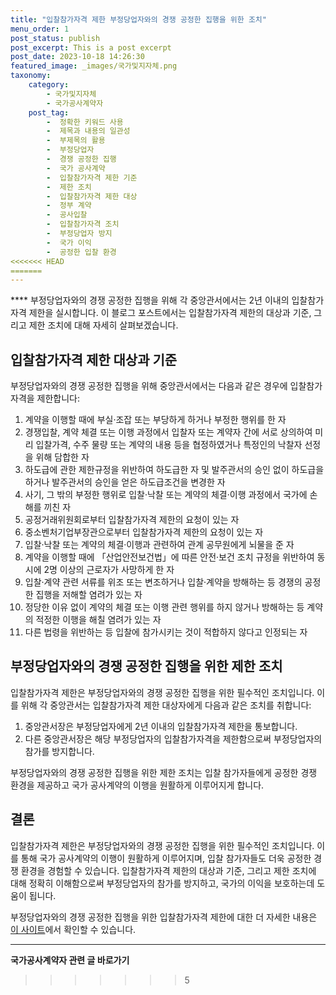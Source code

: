 ```yaml
---
title: "입찰참가자격 제한 부정당업자와의 경쟁 공정한 집행을 위한 조치"
menu_order: 1
post_status: publish
post_excerpt: This is a post excerpt
post_date: 2023-10-18 14:26:30
featured_image: _images/국가및지자체.png
taxonomy:
    category:
        - 국가및지자체
        - 국가공사계약자
    post_tag:
        -  정확한 키워드 사용
        -  제목과 내용의 일관성
        -  부제목의 활용
        -  부정당업자
        -  경쟁 공정한 집행
        -  국가 공사계약
        -  입찰참가자격 제한 기준
        -  제한 조치
        -  입찰참가자격 제한 대상
        -  정부 계약
        -  공사입찰
        -  입찰참가자격 조치
        -  부정당업자 방지
        -  국가 이익
        -  공정한 입찰 환경
<<<<<<< HEAD
=======
---
```



**** 부정당업자와의 경쟁 공정한 집행을 위해 각 중앙관서에서는 2년 이내의 입찰참가자격 제한을 실시합니다. 이 블로그 포스트에서는 입찰참가자격 제한의 대상과 기준, 그리고 제한 조치에 대해 자세히 살펴보겠습니다.

##  입찰참가자격 제한 대상과 기준

부정당업자와의 경쟁 공정한 집행을 위해 중앙관서에서는 다음과 같은 경우에 입찰참가자격을 제한합니다:

1. 계약을 이행할 때에 부실·조잡 또는 부당하게 하거나 부정한 행위를 한 자
2. 경쟁입찰, 계약 체결 또는 이행 과정에서 입찰자 또는 계약자 간에 서로 상의하여 미리 입찰가격, 수주 물량 또는 계약의 내용 등을 협정하였거나 특정인의 낙찰자 선정을 위해 담합한 자
3. 하도급에 관한 제한규정을 위반하여 하도급한 자 및 발주관서의 승인 없이 하도급을 하거나 발주관서의 승인을 얻은 하도급조건을 변경한 자
4. 사기, 그 밖의 부정한 행위로 입찰·낙찰 또는 계약의 체결·이행 과정에서 국가에 손해를 끼친 자
5. 공정거래위원회로부터 입찰참가자격 제한의 요청이 있는 자
6. 중소벤처기업부장관으로부터 입찰참가자격 제한의 요청이 있는 자
7. 입찰·낙찰 또는 계약의 체결·이행과 관련하여 관계 공무원에게 뇌물을 준 자
8. 계약을 이행할 때에 「산업안전보건법」에 따른 안전·보건 조치 규정을 위반하여 동시에 2명 이상의 근로자가 사망하게 한 자
9. 입찰·계약 관련 서류를 위조 또는 변조하거나 입찰·계약을 방해하는 등 경쟁의 공정한 집행을 저해할 염려가 있는 자
10. 정당한 이유 없이 계약의 체결 또는 이행 관련 행위를 하지 않거나 방해하는 등 계약의 적정한 이행을 해칠 염려가 있는 자
11. 다른 법령을 위반하는 등 입찰에 참가시키는 것이 적합하지 않다고 인정되는 자

##  부정당업자와의 경쟁 공정한 집행을 위한 제한 조치

입찰참가자격 제한은 부정당업자와의 경쟁 공정한 집행을 위한 필수적인 조치입니다. 이를 위해 각 중앙관서는 입찰참가자격 제한 대상자에게 다음과 같은 조치를 취합니다:

1. 중앙관서장은 부정당업자에게 2년 이내의 입찰참가자격 제한을 통보합니다.
2. 다른 중앙관서장은 해당 부정당업자의 입찰참가자격을 제한함으로써 부정당업자의 참가를 방지합니다.

부정당업자와의 경쟁 공정한 집행을 위한 제한 조치는 입찰 참가자들에게 공정한 경쟁 환경을 제공하고 국가 공사계약의 이행을 원활하게 이루어지게 합니다.

## 결론

입찰참가자격 제한은 부정당업자와의 경쟁 공정한 집행을 위한 필수적인 조치입니다. 이를 통해 국가 공사계약의 이행이 원활하게 이루어지며, 입찰 참가자들도 더욱 공정한 경쟁 환경을 경험할 수 있습니다. 입찰참가자격 제한의 대상과 기준, 그리고 제한 조치에 대해 정확히 이해함으로써 부정당업자의 참가를 방지하고, 국가의 이익을 보호하는데 도움이 됩니다.

부정당업자와의 경쟁 공정한 집행을 위한 입찰참가자격 제한에 대한 더 자세한 내용은 [이 사이트](링크)에서 확인할 수 있습니다.



<!-- wp:separator -->
<hr class="wp-block-separator has-alpha-channel-opacity"/>
<!-- /wp:separator -->

<!-- wp:group {"backgroundColor":"base","layout":{"type":"constrained"}} -->
<div class="wp-block-group has-base-background-color has-background"><!-- wp:paragraph {"align":"center","fontSize":"large"} -->
<p class="has-text-align-center has-large-font-size"><strong>국가공사계약자 관련 글 바로가기</strong></p>
<!-- /wp:paragraph -->


<!-- wp:latest-posts
{"categories":[{"id":6878,"count":19,"description":"","link":"https://uknowlaw.com/category/%ea%b5%ad%ea%b0%80%ea%b3%b5%ec%82%ac%ea%b3%84%ec%95%bd%ec%9e%90/","name":"국가공사계약자","slug":"국가공사계약자","taxonomy":"category","parent":0,"meta":[],"_links":{"self":[{"href":"https://uknowlaw.com/wp-json/wp/v2/categories/6878"}],"collection":[{"href":"https://uknowlaw.com/wp-json/wp/v2/categories"}],"about":[{"href":"https://uknowlaw.com/wp-json/wp/v2/taxonomies/category"}],"wp:post_type":[{"href":"https://uknowlaw.com/wp-json/wp/v2/posts?categories=6878"}],"curies":[{"name":"wp","href":"https://api.w.org/{rel}","templated":true}]}}],"postsToShow":100,"excerptLength":28,"postLayout":"grid","columns":2,"featuredImageAlign":"left","featuredImageSizeSlug":"large","fontSize":"medium"} /--></div>
<!-- /wp:group -->
>>>>>>> 5
